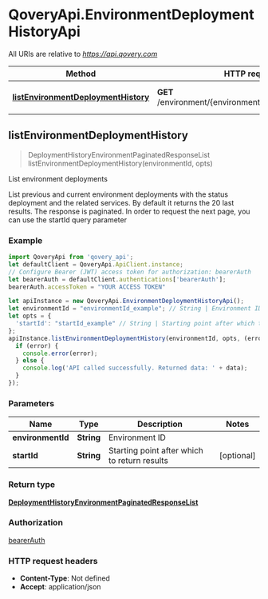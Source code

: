# QoveryApi.EnvironmentDeploymentHistoryApi

All URIs are relative to *https://api.qovery.com*

Method | HTTP request | Description
------------- | ------------- | -------------
[**listEnvironmentDeploymentHistory**](EnvironmentDeploymentHistoryApi.md#listEnvironmentDeploymentHistory) | **GET** /environment/{environmentId}/deploymentHistory | List environment deployments



## listEnvironmentDeploymentHistory

> DeploymentHistoryEnvironmentPaginatedResponseList listEnvironmentDeploymentHistory(environmentId, opts)

List environment deployments

List previous and current environment deployments with the status deployment and the related services. By default it returns the 20 last results. The response is paginated. In order to request the next page, you can use the startId query parameter

### Example

```javascript
import QoveryApi from 'qovery_api';
let defaultClient = QoveryApi.ApiClient.instance;
// Configure Bearer (JWT) access token for authorization: bearerAuth
let bearerAuth = defaultClient.authentications['bearerAuth'];
bearerAuth.accessToken = "YOUR ACCESS TOKEN"

let apiInstance = new QoveryApi.EnvironmentDeploymentHistoryApi();
let environmentId = "environmentId_example"; // String | Environment ID
let opts = {
  'startId': "startId_example" // String | Starting point after which to return results
};
apiInstance.listEnvironmentDeploymentHistory(environmentId, opts, (error, data, response) => {
  if (error) {
    console.error(error);
  } else {
    console.log('API called successfully. Returned data: ' + data);
  }
});
```

### Parameters


Name | Type | Description  | Notes
------------- | ------------- | ------------- | -------------
 **environmentId** | **String**| Environment ID | 
 **startId** | **String**| Starting point after which to return results | [optional] 

### Return type

[**DeploymentHistoryEnvironmentPaginatedResponseList**](DeploymentHistoryEnvironmentPaginatedResponseList.md)

### Authorization

[bearerAuth](../README.md#bearerAuth)

### HTTP request headers

- **Content-Type**: Not defined
- **Accept**: application/json

